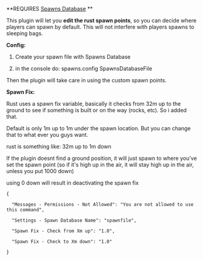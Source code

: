 **REQUIRES
[Spawns Database](http://oxidemod.org/plugins/spawns-database.720/) **


This plugin will let you **edit the rust spawn points**, so you can decide where players can spawn by default. This will not interfere with players spawns to sleeping bags.

**Config:**

1) Create your spawn file with Spawns Database

2) in the console do:  spawns.config SpawnsDatabaseFile


Then the plugin will take care in using the custom spawn points.

**Spawn Fix:**

Rust uses a spawn fix variable, basically it checks from 32m up to the ground to see if something is built or on the way (rocks, etc). So i added that.

Default is only 1m up to 1m under the spawn location. But you can change that to what ever you guys want.

rust is something like: 32m up to 1m down

If the plugin doesnt find a ground position, it will just spawn to where you've set the spawn point (so if it's high up in the air, it will stay high up in the air, unless you put 1000 down)

using 0 down will result in deactivating the spawn fix


````
{

  "Messages - Permissions - Not Allowed": "You are not allowed to use this command",

  "Settings - Spawn Database Name": "spawnfile",

  "Spawn Fix - Check from Xm up": "1.0",

  "Spawn Fix - Check to Xm down": "1.0"

}
````